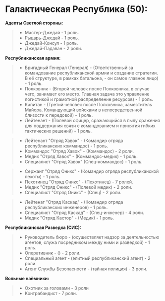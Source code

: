 # **Галактическая Республика (50):**

**Адепты Светлой стороны:**

> - Мастер-Джедай - 1 роль.
> - Рыцарь-Джедай - 1 роль.
> - Джедай-Консул - 1 роль.
> - Джедай-Падаван - 2 роли. 

**Республиканская армия:**

> - Бригадный Генерал (Генерал) - (Ответственный за командование республиканской армии и создание стратегии. В её структуре, в рамках батальона, - он самое главное лицо) - 1 роль.
> - Полковник - (Второй человек после Полковника, в случае чего, занимает его место. Главная задача это управление логистикой и грамотной распределение ресурсов) - 1 роль.
> - Капитан - (Третий человек после Полковника, заместитель Майора. Командующий войсками в непосредственной близости к передовой) - 1 роль.
> - Лейтенант - (Полевой офицер, сражающийся в пылу сражения для поддержания связи с командованием и принятия гибких тактических решений) - 1 роль. 

> - Лейтенант "Отряд Хавок" - (Командир отряда республиканских коммандос) - 1 роль. 
> - Коммандос "Отряд Хавок" - (Коммандос) - 2 роли. 
> - Медик "Отряд Хавок" - (Коммандос-медик) - 1 роль. 
> - Специалист "Отряд Хавок" (Спец-коммандос) - 1 роль. 

> - Сержант "Отряд Оникс" - (Командир отряда республиканской пехоты) - 1 роль.
> - Пехотинец "Отряд Оникс" - (Пехотинец) - 7 ролей. 
> - Медик "Отряд Оникс" - (Полевой медик) - 2 роли. 
> - Специалист "Отряд Оникс" - (Спец) - 2 роли.

> - Лейтенат "Отряд Каскад" - (Командир отряда республиканских инженеров) - 1 роль.
> - Специалист "Отряд Каскад" - (Спец-инженер) - 4 роли.
> - Медик "Отряд Кастор" - (Медик) - 1 роль.

**Республиканская Разведка (СИС):**

> - Руководитель бюро - (осуществляет надзор за деятельностью агентов, служа посредником между ними и разведкой) - 1 роль. 
> - Оперативник - () - 2 роли. 
> - Специальный агент - (элитный республиканский агент) - 2 роли.
> - Агент Службы Безопасности - (тайная полиция) - 3 роли. 

**Вольные наёмники:**

> - Охотник за головами - 3 роли
> - Контрабандист - 7 роли.
